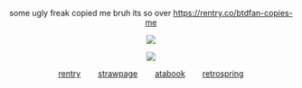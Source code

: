 <div align="center">

some ugly freak copied me bruh its so over
https://rentry.co/btdfan-copies-me
  
![](https://komarev.com/ghpvc/?username=nicejugs&color=lightgrey)  

![](https://files.catbox.moe/oudqmz.png)

[rentry](https://rentry.co/niche)‎⠀⠀⠀[strawpage](https://fibonacci.straw.page)‎⠀⠀⠀[atabook](https://bait.atabook.org/)⠀⠀⠀[retrospring](https://retrospring.net/@tease)
